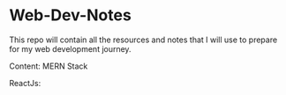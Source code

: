 # Web-Dev-Notes
This repo will contain all the resources and notes that I will use to prepare for my web development journey. 

Content: 
MERN Stack

ReactJs: 
